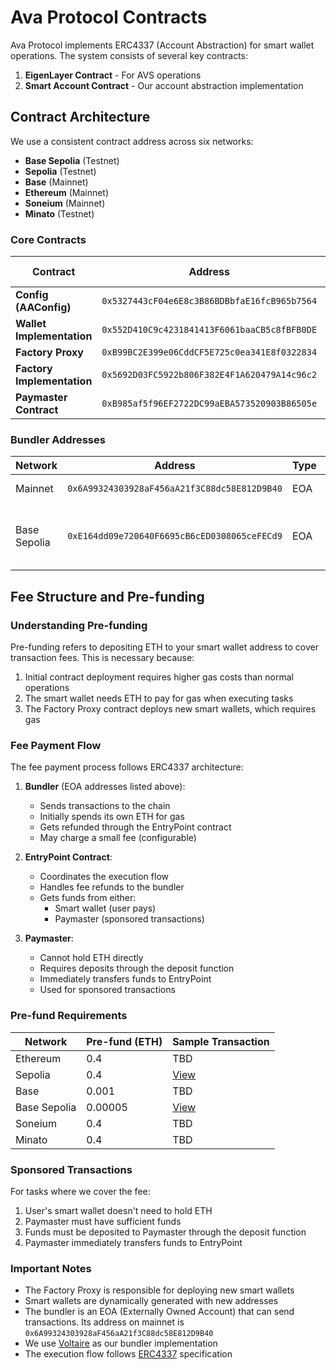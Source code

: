 # Ava Protocol Contracts

Ava Protocol implements ERC4337 (Account Abstraction) for smart wallet operations. The system consists of several key contracts:

1. **EigenLayer Contract** - For AVS operations
2. **Smart Account Contract** - Our account abstraction implementation

## Contract Architecture

We use a consistent contract address across six networks:

- **Base Sepolia** (Testnet)
- **Sepolia** (Testnet)
- **Base** (Mainnet)
- **Ethereum** (Mainnet)
- **Soneium** (Mainnet)
- **Minato** (Testnet)

### Core Contracts

| Contract                   | Address                                      | Base Sepolia                                                                            | Base                                                                            | Sepolia                                                                                 | Ethereum                                                                        | Soneium                                                                        | Minato                                                                                |
| -------------------------- | -------------------------------------------- | --------------------------------------------------------------------------------------- | ------------------------------------------------------------------------------- | --------------------------------------------------------------------------------------- | ------------------------------------------------------------------------------- | ------------------------------------------------------------------------------- | --------------------------------------------------------------------------------------- |
| **Config (AAConfig)**      | `0x5327443cF04e6E8c3B86BDBbfaE16fcB965b7564` | [View](https://sepolia.basescan.org/address/0x5327443cF04e6E8c3B86BDBbfaE16fcB965b7564) | [View](https://basescan.org/address/0x5327443cF04e6E8c3B86BDBbfaE16fcB965b7564) | [View](https://sepolia.etherscan.io/address/0x5327443cF04e6E8c3B86BDBbfaE16fcB965b7564) | [View](https://etherscan.io/address/0x5327443cF04e6E8c3B86BDBbfaE16fcB965b7564) | [View](https://soneium.blockscout.com/address/0x5327443cF04e6E8c3B86BDBbfaE16fcB965b7564) | [View](https://soneium-minato.blockscout.com/address/0x5327443cF04e6E8c3B86BDBbfaE16fcB965b7564) |
| **Wallet Implementation**  | `0x552D410C9c4231841413F6061baaCB5c8fBFB0DE` | [View](https://sepolia.basescan.org/address/0x552D410C9c4231841413F6061baaCB5c8fBFB0DE) | [View](https://basescan.org/address/0x552D410C9c4231841413F6061baaCB5c8fBFB0DE) | [View](https://sepolia.etherscan.io/address/0x552D410C9c4231841413F6061baaCB5c8fBFB0DE) | [View](https://etherscan.io/address/0x552D410C9c4231841413F6061baaCB5c8fBFB0DE) | [View](https://soneium.blockscout.com/address/0x552D410C9c4231841413F6061baaCB5c8fBFB0DE) | [View](https://soneium-minato.blockscout.com/address/0x552D410C9c4231841413F6061baaCB5c8fBFB0DE) |
| **Factory Proxy**          | `0xB99BC2E399e06CddCF5E725c0ea341E8f0322834` | [View](https://sepolia.basescan.org/address/0xB99BC2E399e06CddCF5E725c0ea341E8f0322834) | [View](https://basescan.org/address/0xB99BC2E399e06CddCF5E725c0ea341E8f0322834) | [View](https://sepolia.etherscan.io/address/0xB99BC2E399e06CddCF5E725c0ea341E8f0322834) | [View](https://etherscan.io/address/0xB99BC2E399e06CddCF5E725c0ea341E8f0322834) | [View](https://soneium.blockscout.com/address/0xB99BC2E399e06CddCF5E725c0ea341E8f0322834) | [View](https://soneium-minato.blockscout.com/address/0xB99BC2E399e06CddCF5E725c0ea341E8f0322834) |
| **Factory Implementation** | `0x5692D03FC5922b806F382E4F1A620479A14c96c2` | [View](https://sepolia.basescan.org/address/0x5692D03FC5922b806F382E4F1A620479A14c96c2) | [View](https://basescan.org/address/0x5692D03FC5922b806F382E4F1A620479A14c96c2) | [View](https://sepolia.etherscan.io/address/0x5692D03FC5922b806F382E4F1A620479A14c96c2) | [View](https://etherscan.io/address/0x5692D03FC5922b806F382E4F1A620479A14c96c2) | [View](https://soneium.blockscout.com/address/0x5692D03FC5922b806F382E4F1A620479A14c96c2) | [View](https://soneium-minato.blockscout.com/address/0x5692D03FC5922b806F382E4F1A620479A14c96c2) |
| **Paymaster Contract**     | `0xB985af5f96EF2722DC99aEBA573520903B86505e` | [View](https://sepolia.basescan.org/address/0xB985af5f96EF2722DC99aEBA573520903B86505e) | [View](https://basescan.org/address/0xB985af5f96EF2722DC99aEBA573520903B86505e) | [View](https://sepolia.etherscan.io/address/0xB985af5f96EF2722DC99aEBA573520903B86505e) | [View](https://etherscan.io/address/0xB985af5f96EF2722DC99aEBA573520903B86505e) | [View](https://soneium.blockscout.com/address/0xB985af5f96EF2722DC99aEBA573520903B86505e) | [View](https://soneium-minato.blockscout.com/address/0xB985af5f96EF2722DC99aEBA573520903B86505e) |

### Bundler Addresses

| Network      | Address                                      | Type | Notes                            |
| ------------ | -------------------------------------------- | ---- | -------------------------------- |
| Mainnet      | `0x6A99324303928aF456aA21f3C88dc58E812D9B40` | EOA  | Mainnet bundler                  |
| Base Sepolia | `0xE164dd09e720640F6695cB6cED0308065ceFECd9` | EOA  | Testnet bundler for Base Sepolia |

## Fee Structure and Pre-funding

### Understanding Pre-funding

Pre-funding refers to depositing ETH to your smart wallet address to cover transaction fees. This is necessary because:

1. Initial contract deployment requires higher gas costs than normal operations
2. The smart wallet needs ETH to pay for gas when executing tasks
3. The Factory Proxy contract deploys new smart wallets, which requires gas

### Fee Payment Flow

The fee payment process follows ERC4337 architecture:

1. **Bundler** (EOA addresses listed above):

   - Sends transactions to the chain
   - Initially spends its own ETH for gas
   - Gets refunded through the EntryPoint contract
   - May charge a small fee (configurable)

2. **EntryPoint Contract**:

   - Coordinates the execution flow
   - Handles fee refunds to the bundler
   - Gets funds from either:
     - Smart wallet (user pays)
     - Paymaster (sponsored transactions)

3. **Paymaster**:
   - Cannot hold ETH directly
   - Requires deposits through the deposit function
   - Immediately transfers funds to EntryPoint
   - Used for sponsored transactions

### Pre-fund Requirements

| Network      | Pre-fund (ETH) | Sample Transaction                                                                                         |
| ------------ | -------------- | ---------------------------------------------------------------------------------------------------------- |
| Ethereum     | 0.4            | TBD                                                                                                        |
| Sepolia      | 0.4            | [View](https://sepolia.etherscan.io/tx/0xee325c48e6a6a35b91642b2483acd860255283aded8cb949a9594a8ab19c7f69) |
| Base         | 0.001          | TBD                                                                                                        |
| Base Sepolia | 0.00005        | [View](https://sepolia.basescan.org/tx/0x946e7b6e48fd1421d17263e9b89e329e264cb37de511077844e925f414be8851) |
| Soneium      | 0.4            | TBD                                                                                                        |
| Minato       | 0.4            | TBD                                                                                                        |

### Sponsored Transactions

For tasks where we cover the fee:

1. User's smart wallet doesn't need to hold ETH
2. Paymaster must have sufficient funds
3. Funds must be deposited to Paymaster through the deposit function
4. Paymaster immediately transfers funds to EntryPoint

### Important Notes

- The Factory Proxy is responsible for deploying new smart wallets
- Smart wallets are dynamically generated with new addresses
- The bundler is an EOA (Externally Owned Account) that can send transactions. Its address on mainnet is `0x6A99324303928aF456aA21f3C88dc58E812D9B40`
- We use [Voltaire](https://github.com/candidelabs/voltaire) as our bundler implementation
- The execution flow follows [ERC4337](https://eips.ethereum.org/EIPS/eip-4337) specification
